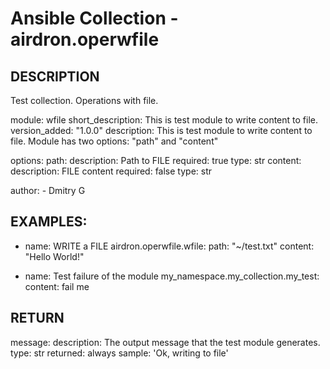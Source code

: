 # Ansible Collection - airdron.operwfile

## DESCRIPTION

Test collection. Operations with file.

module: wfile
short_description: This is test module to write content to file.
version_added: "1.0.0"
description: This is test module to write content to file. Module has two options: "path" and "content"

options:
    path:
        description: Path to FILE
        required: true
        type: str
    content:
        description: FILE content
        required: false
        type: str

author:
    - Dmitry G


## EXAMPLES:

- name: WRITE a FILE
  airdron.operwfile.wfile:
    path: "~/test.txt" 
    content: "Hello World!"

- name: Test failure of the module
  my_namespace.my_collection.my_test:
    content: fail me


## RETURN

message:
    description: The output message that the test module generates.
    type: str
    returned: always
    sample: 'Ok, writing to file'
